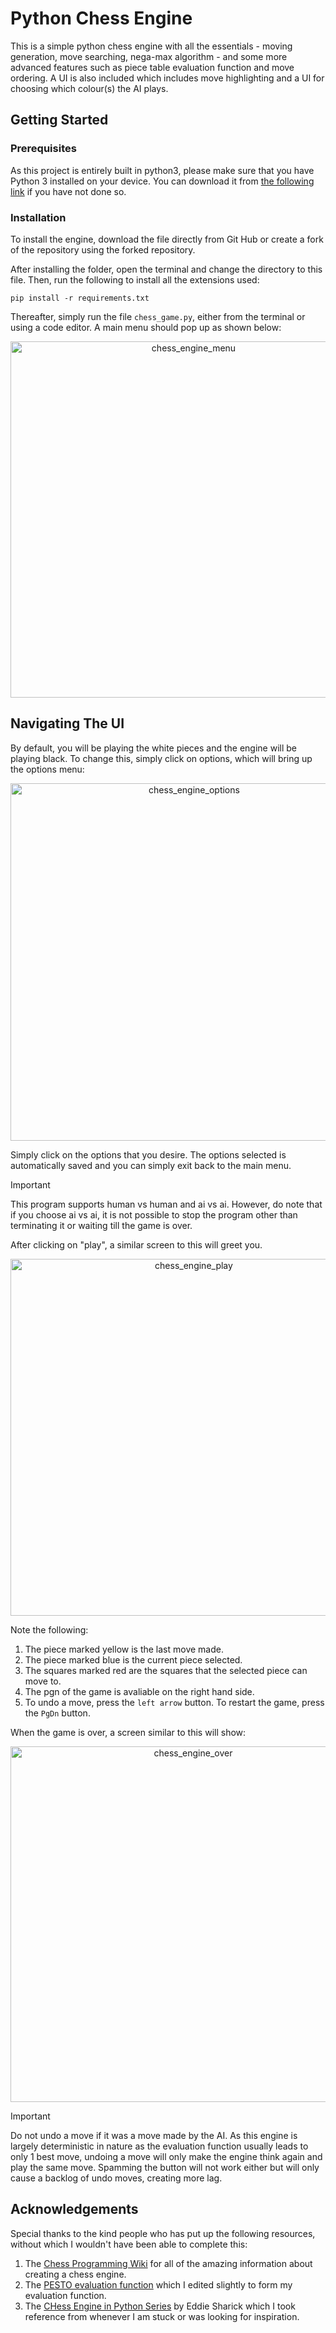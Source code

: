 # Python Chess Engine

This is a simple python chess engine with all the essentials - moving generation, move searching, nega-max algorithm - and some more advanced features such as piece table evaluation function and move ordering. A UI is also included which includes move highlighting and a UI for choosing which colour(s) the AI plays.

## Getting Started

### Prerequisites

As this project is entirely built in python3, please make sure that you have Python 3 installed on your device. You can download it from [the following link](https://www.python.org/downloads/) if you have not done so.

### Installation

To install the engine, download the file directly from Git Hub or create a fork of the repository using the forked repository.

After installing the folder, open the terminal and change the directory to this file. Then, run the following to install all the extensions used:
```
pip install -r requirements.txt
```

Thereafter, simply run the file `chess_game.py`, either from the terminal or using a code editor. A main menu should pop up as shown below:

<div align="center">
  <img width="570" alt="chess_engine_menu" src="https://github.com/user-attachments/assets/f999abb0-fb5c-40e6-81f0-59cac7a05558">
</div>

## Navigating The UI

By default, you will be playing the white pieces and the engine will be playing black. To change this, simply click on options, which will bring up the options menu:

<div align="center">
  <img width="572" alt="chess_engine_options" src="https://github.com/user-attachments/assets/5671bdc8-3151-4f58-80b0-54a4752b7fbd">
</div>

Simply click on the options that you desire. The options selected is automatically saved and you can simply exit back to the main menu.

> [!IMPORTANT]
> This program supports human vs human and ai vs ai. However, do note that if you choose ai vs ai, it is not possible to stop the program other than terminating it or waiting till the game is over.

After clicking on "play", a similar screen to this will greet you.
<div align="center">
  <img width="571" alt="chess_engine_play" src="https://github.com/user-attachments/assets/4605d045-16f2-446d-bbaf-3bf9c6cb901a">
</div>

Note the following:
1. The piece marked yellow is the last move made.
2. The piece marked blue is the current piece selected.
3. The squares marked red are the squares that the selected piece can move to.
4. The pgn of the game is avaliable on the right hand side.
5. To undo a move, press the `left arrow` button. To restart the game, press the `PgDn` button.

When the game is over, a screen similar to this will show:

<div align="center">
  <img width="569" alt="chess_engine_over" src="https://github.com/user-attachments/assets/22c37e0e-f80c-475f-876d-f22119721a63">
</div>

> [!IMPORTANT]
> Do not undo a move if it was a move made by the AI. As this engine is largely deterministic in nature as the evaluation function usually leads to only 1 best move, undoing a move will only make the engine think again and play the same move. Spamming the button will not work either but will only cause a backlog of undo moves, creating more lag.

## Acknowledgements

Special thanks to the kind people who has put up the following resources, without which I wouldn't have been able to complete this:
1. The [Chess Programming Wiki](https://www.chessprogramming.org/Main_Page) for all of the amazing information about creating a chess engine.
2. The [PESTO evaluation function](https://www.chessprogramming.org/PeSTO%27s_Evaluation_Function) which I edited slightly to form my evaluation function.
3. The [CHess Engine in Python Series](https://www.youtube.com/watch?v=EnYui0e73Rs&list=PLBwF487qi8MGU81nDGaeNE1EnNEPYWKY_) by Eddie Sharick which I took reference from whenever I am stuck or was looking for inspiration.
